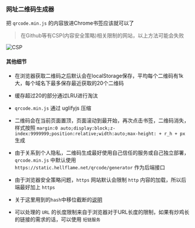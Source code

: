 ### 网址二维码生成器

把 `qrcode.min.js` 的内容放进Chrome书签应该就可以了

> 在Github等有CSP(内容安全策略)相关限制的网站，以上方法可能会失败

![CSP](https://static.hellflame.net/resource/884567815af6762137aefc95efc5b07b)

#### 其他细节

* 在浏览器获取二维码之后默认会在localStorage保存，平均每个二维码有1k大，每个域名下最多保存最近获取的20个二维码

* 缓存超过20的部分通过LRU进行淘汰

* `qrcode.min.js` 通过 uglifyjs 压缩

* 二维码会在当前页面置顶，页面滚动到最开始，再次点击书签，二维码消失，样式按照 `margin:0 auto;display:block;z-index:9999999;position:relative;width:auto;max-height: + r_h + px` 生成

* 由于关系到个人隐私，二维码生成最好使用自己信任的服务或自己独立部署，`qrcode.min.js` 中默认使用 `https://static.hellflame.net/qrcode/generator` 作为后端接口

* 由于浏览器安全策略问题，`https` 网站默认会限制 `http` 内容的加载，所以后端最好加上 `https`

* 关于这里用到的`hash`中移位截断的[说明](https://www.hellflame.net/article/louKs)

* 可以处理的 `URL` 的长度限制来自于浏览器对于URL长度的限制，如果有炒鸡长的链接的需求的话，可以使用 `短链服务`

